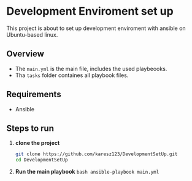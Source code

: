 # Development Enviroment set up

This project is about to set up development enviroment with ansible on Ubuntu-based linux.

## Overview
- The `main.yml` is the main file, includes the used playbeooks.
- Tha `tasks` folder containes all playbook files.

## Requirements
- Ansible


## Steps to run
1. **clone the project**
	```bash
	git clone https://github.com/karesz123/DevelopmentSetUp.git
	cd DevelopmentSetUp
	```
2. **Run the main playbook**
        ```bash
        ansible-playbook main.yml 
        ```
